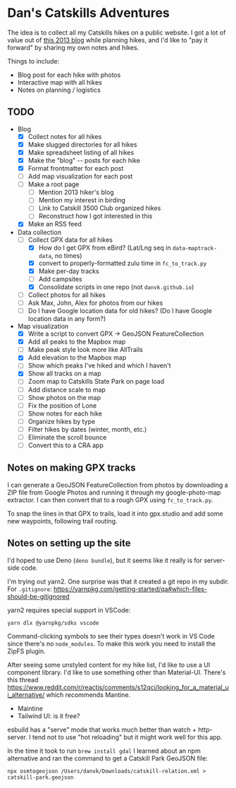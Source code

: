 # Dan's Catskills Adventures

The idea is to collect all my Catskills hikes on a public website. I got a lot of value out of [this 2013 blog][1] while planning hikes, and I'd like to "pay it forward" by sharing my own notes and hikes.

Things to include:

- Blog post for each hike with photos
- Interactive map with all hikes
- Notes on planning / logistics

## TODO

- Blog
  - [x] Collect notes for all hikes
  - [x] Make slugged directories for all hikes
  - [x] Make spreadsheet listing of all hikes
  - [x] Make the "blog" -- posts for each hike
  - [x] Format frontmatter for each post
  - [ ] Add map visualization for each post
  - [ ] Make a root page
    - [ ] Mention 2013 hiker's blog
    - [ ] Mention my interest in birding
    - [ ] Link to Catskill 3500 Club organized hikes
    - [ ] Reconstruct how I got interested in this
  - [x] Make an RSS feed

- Data collection
  - [ ] Collect GPX data for all hikes
    - [x] How do I get GPX from eBird? (Lat/Lng seq in `data-maptrack-data`, no times)
    - [x] convert to properly-formatted zulu time in `fc_to_track.py`
    - [x] Make per-day tracks
    - [ ] Add campsites
    - [x] Consolidate scripts in one repo (not `danvk.github.io`)
  - [ ] Collect photos for all hikes
  - [ ] Ask Max, John, Alex for photos from our hikes
  - [ ] Do I have Google location data for old hikes?
        (Do I have Google location data in any form?)

- Map visualization
  - [x] Write a script to convert GPX -> GeoJSON FeatureCollection
  - [x] Add all peaks to the Mapbox map
  - [ ] Make peak style look more like AllTrails
  - [x] Add elevation to the Mapbox map
  - [ ] Show which peaks I've hiked and which I haven't
  - [x] Show all tracks on a map
  - [ ] Zoom map to Catskills State Park on page load
  - [ ] Add distance scale to map
  - [ ] Show photos on the map
  - [ ] Fix the position of Lone
  - [ ] Show notes for each hike
  - [ ] Organize hikes by type
  - [ ] Filter hikes by dates (winter, month, etc.)
  - [ ] Eliminate the scroll bounce
  - [ ] Convert this to a CRA app

## Notes on making GPX tracks

I can generate a GeoJSON FeatureCollection from photos by downloading a ZIP file from Google Photos and running it through my google-photo-map extractor. I can then convert that to a rough GPX using `fc_to_track.py`.

To snap the lines in that GPX to trails, load it into gpx.studio and add some new waypoints, following trail routing.

[1]: https://www.njnyhikes.com/p/map.html

## Notes on setting up the site

I'd hoped to use Deno (`deno bundle`), but it seems like it really is for server-side code.

I'm trying out yarn2. One surprise was that it created a git repo in my subdir. For `.gitignore`: https://yarnpkg.com/getting-started/qa#which-files-should-be-gitignored

yarn2 requires special support in VSCode:

    yarn dlx @yarnpkg/sdks vscode

Command-clicking symbols to see their types doesn't work in VS Code since there's no `node_modules`. To make this work you need to install the ZipFS plugin.

After seeing some unstyled content for my hike list, I'd like to use a UI component library. I'd like to use something other than Material-UI. There's this thread <https://www.reddit.com/r/reactjs/comments/s12qci/looking_for_a_material_ui_alternative/> which recommends Mantine.

- Maintine
- Tailwind UI: is it free?

esbuild has a "serve" mode that works much better than watch + http-server. I tend not to use "hot reloading" but it might work well for this app.

In the time it took to run `brew install gdal` I learned about an npm alternative and ran the command to get a Catskill Park GeoJSON file:

    npx osmtogeojson /Users/danvk/Downloads/catskill-relation.xml > catskill-park.geojson

